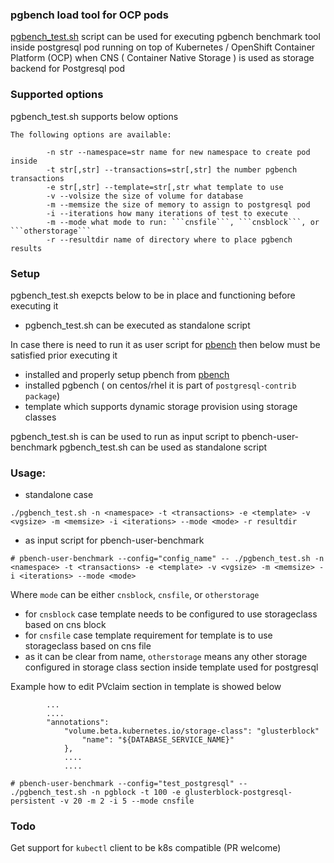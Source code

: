 ### pgbench load tool for OCP pods 


[pgbench_test.sh](https://github.com/ekuric/openshift/blob/master/postgresql/pgbench_test.sh) script can be used for executing pgbench benchmark tool
inside postgresql pod running on top of Kubernetes / OpenShift Container Platform (OCP) when CNS ( Container Native Storage )
is used as storage backend for Postgresql pod


### Supported options 

pgbench_test.sh supports below options 

``` 
The following options are available:

		-n str --namespace=str name for new namespace to create pod inside
		-t str[,str] --transactions=str[,str] the number pgbench transactions
		-e str[,str] --template=str[,str what template to use
		-v --volsize the size of volume for database
		-m --memsize the size of memory to assign to postgresql pod
		-i --iterations how many iterations of test to execute
		-m --mode what mode to run: ```cnsfile```, ```cnsblock```, or ```otherstorage```
		-r --resultdir name of directory where to place pgbench results

``` 

### Setup

pgbench_test.sh exepcts below to be in place and functioning before executing it 

- pgbench_test.sh can be executed as standalone script 

In case there is need to run it as user script for [pbench](https://github.com/distributed-system-analysis/pbench)
then below must be satisfied prior executing it 

- installed and properly setup pbench from [pbench](https://github.com/distributed-system-analysis/pbench)
- installed pgbench ( on centos/rhel it is part of `postgresql-contrib package`)
- template which supports dynamic storage provision using storage classes 


pgbench_test.sh is can be used to run as input script to pbench-user-benchmark
pgbench_test.sh can be used as standalone script 

### Usage:  

- standalone case 

```
./pgbench_test.sh -n <namespace> -t <transactions> -e <template> -v <vgsize> -m <memsize> -i <iterations> --mode <mode> -r resultdir 
```
- as input script for pbench-user-benchmark 

```
# pbench-user-benchmark --config="config_name" -- ./pgbench_test.sh -n <namespace> -t <transactions> -e <template> -v <vgsize> -m <memsize> -i <iterations> --mode <mode> 
``` 
Where ```mode``` can be either ```cnsblock```, ```cnsfile```, or ```otherstorage```  


- for `cnsblock` case template needs to be configured to use storageclass based on cns block 
- for `cnsfile` case template requirement for template is to use storageclass based on cns file 
- as it can be clear from name, ```otherstorage``` means any other storage configured in storage class section inside template used for postgresql 

Example how to edit PVclaim section in template is showed below 

``` 
        ...
        ....
		"annotations":
			"volume.beta.kubernetes.io/storage-class": "glusterblock"
                "name": "${DATABASE_SERVICE_NAME}"
            },
            .... 
            ....
``` 



``` 
# pbench-user-benchmark --config="test_postgresql" -- ./pgbench_test.sh -n pgblock -t 100 -e glusterblock-postgresql-persistent -v 20 -m 2 -i 5 --mode cnsfile 
``` 

### Todo 

Get support for ```kubectl``` client to be k8s compatible (PR welcome)
